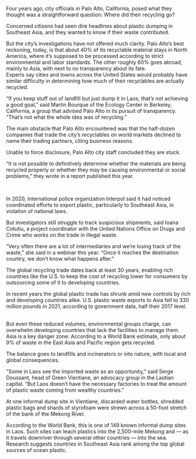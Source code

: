 Four years ago, city officials in Palo Alto, California, posed what they thought was a straightforward question: Where did their recycling go? 

Concerned citizens had seen dire headlines about plastic dumping in Southeast Asia, and they wanted to know if their waste contributed.

But the city’s investigations have not offered much clarity. Palo Alto’s best reckoning, today, is that about 40% of its recyclable material stays in North America, where it’s supposed to be processed according to strict environmental and labor standards. The other roughly 60% goes abroad, mainly to Asia, with next to no transparency about its fate. 
<br>
Experts say cities and towns across the United States would probably have similar difficulty in determining how much of their recyclables are actually recycled. 

“If you keep stuff out of landfill but just dump it in Laos, that’s not achieving a good goal,” said Martin Bourque of the Ecology Center in Berkeley, California, a group that advised Palo Alto in its pursuit of transparency. “That’s not what the whole idea was of recycling.”

The main obstacle that Palo Alto encountered was that the half-dozen companies that trade the city’s recyclables on world markets declined to name their trading partners, citing business reasons.

Unable to force disclosure, Palo Alto city staff concluded they are stuck.

“It is not possible to definitively determine whether the materials are being recycled properly or whether they may be causing environmental or social problems,” they wrote in a report published this year.

<br>

In 2020, international police organization Interpol said it had noticed coordinated efforts to export plastic, particularly to Southeast Asia, in violation of national laws.

But investigators still struggle to track suspicious shipments, said Ioana Cotutiu, a project coordinator with the United Nations Office on Drugs and Crime who works on the trade in illegal waste.

“Very often there are a lot of intermediaries and we’re losing track of the waste,” she said in a webinar this year. “Once it reaches the destination country, we don’t know what happens after.”

The global recycling trade dates back at least 30 years, enabling rich countries like the U.S. to keep the cost of recycling lower for consumers by outsourcing some of it to developing countries.

In recent years the global plastic trade has shrunk amid new controls by rich and developing countries alike. U.S. plastic waste exports to Asia fell to 330 million pounds in 2021, according to government data, half their 2017 level.

<br>
But even these reduced volumes, environmental groups charge, can overwhelm developing countries that lack the facilities to manage them. Asia is a key danger zone: According to a World Bank estimate, only about 9% of waste in the East Asia and Pacific region gets recycled.

The balance goes to landfills and incinerators or into nature, with local and global consequences. 

“Some in Laos see the imported waste as an opportunity,” said Serge Doussant, head of Green Vientiane, an advocacy group in the Laotian capital. “But Laos doesn’t have the necessary factories to treat the amount of plastic waste coming from wealthy countries.” 

At one informal dump site in Vientiane, discarded water bottles, shredded plastic bags and shards of styrofoam were strewn across a 50-foot stretch of the bank of the Mekong River.

According to the World Bank, this is one of 149 known informal dump sites in Laos. Such sites can leach plastics into the 2,500-mile Mekong and — as it travels downriver through several other countries — into the sea. Research suggests countries in Southeast Asia rank among the top global sources of ocean plastic.


